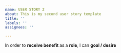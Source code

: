 ```yaml
---
name: USER STORY 2
about: This is my second user story template
title: ''
labels: ''
assignees: ''

---
```


In order to **receive benefit** as a **role**, I can **goal / desire**
